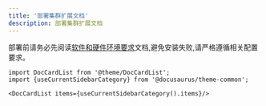 ```yaml
---
title: '部署集群扩展文档'
description: 部署集群扩展文档
---
```



部署前请务必先阅读[软件和硬件环境要求](/docs/user-operations/deploy/ha-deployment/resource-prepare)文档,避免安装失败,请严格遵循相关配置要求。


```mdx-code-block
import DocCardList from '@theme/DocCardList';
import {useCurrentSidebarCategory} from '@docusaurus/theme-common';

<DocCardList items={useCurrentSidebarCategory().items}/>
```